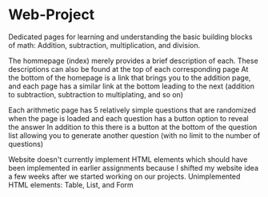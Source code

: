 # Web-Project
Dedicated pages for learning and understanding the basic building blocks of math: Addition, subtraction, multiplication, and division.

The hommepage (index) merely provides a brief description of each. These descriptions can also be found at the top of each corresponding page
At the bottom of the homepage is a link that brings you to the addition page, and each page has a similar link at the bottom leading to the next (addition to subtraction, subtraction to multiplating, and so on)

Each arithmetic page has 5 relatively simple questions that are randomized when the page is loaded and each question has a button option to reveal the answer
In addition to this there is a button at the bottom of the question list allowing you to generate another question (with no limit to the number of questions)

Website doesn't currently implement HTML elements which should have been implemented in earlier assignments because I shifted my website idea a few weeks after we started working on our projects.
Unimplemented HTML elements: Table, List, and Form
